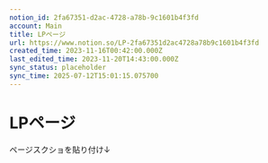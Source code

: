 ```yaml
---
notion_id: 2fa67351-d2ac-4728-a78b-9c1601b4f3fd
account: Main
title: LPページ
url: https://www.notion.so/LP-2fa67351d2ac4728a78b9c1601b4f3fd
created_time: 2023-11-16T00:42:00.000Z
last_edited_time: 2023-11-20T14:43:00.000Z
sync_status: placeholder
sync_time: 2025-07-12T15:01:15.075700
---
```

# LPページ

ページスクショを貼り付け↓